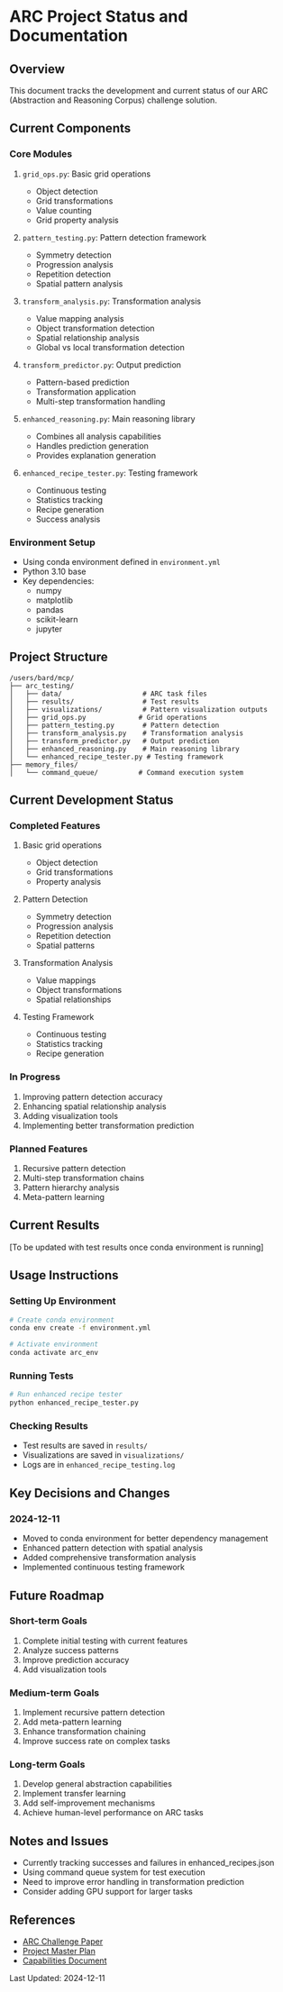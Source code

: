 # ARC Project Status and Documentation

## Overview
This document tracks the development and current status of our ARC (Abstraction and Reasoning Corpus) challenge solution.

## Current Components

### Core Modules
1. `grid_ops.py`: Basic grid operations
   - Object detection
   - Grid transformations
   - Value counting
   - Grid property analysis

2. `pattern_testing.py`: Pattern detection framework
   - Symmetry detection
   - Progression analysis
   - Repetition detection
   - Spatial pattern analysis

3. `transform_analysis.py`: Transformation analysis
   - Value mapping analysis
   - Object transformation detection
   - Spatial relationship analysis
   - Global vs local transformation detection

4. `transform_predictor.py`: Output prediction
   - Pattern-based prediction
   - Transformation application
   - Multi-step transformation handling

5. `enhanced_reasoning.py`: Main reasoning library
   - Combines all analysis capabilities
   - Handles prediction generation
   - Provides explanation generation

6. `enhanced_recipe_tester.py`: Testing framework
   - Continuous testing
   - Statistics tracking
   - Recipe generation
   - Success analysis

### Environment Setup
- Using conda environment defined in `environment.yml`
- Python 3.10 base
- Key dependencies:
  * numpy
  * matplotlib
  * pandas
  * scikit-learn
  * jupyter

## Project Structure
```
/users/bard/mcp/
├── arc_testing/
│   ├── data/                    # ARC task files
│   ├── results/                 # Test results
│   ├── visualizations/          # Pattern visualization outputs
│   ├── grid_ops.py             # Grid operations
│   ├── pattern_testing.py       # Pattern detection
│   ├── transform_analysis.py    # Transformation analysis
│   ├── transform_predictor.py   # Output prediction
│   ├── enhanced_reasoning.py    # Main reasoning library
│   └── enhanced_recipe_tester.py # Testing framework
├── memory_files/
│   └── command_queue/          # Command execution system
```

## Current Development Status

### Completed Features
1. Basic grid operations
   - Object detection
   - Grid transformations
   - Property analysis

2. Pattern Detection
   - Symmetry detection
   - Progression analysis
   - Repetition detection
   - Spatial patterns

3. Transformation Analysis
   - Value mappings
   - Object transformations
   - Spatial relationships

4. Testing Framework
   - Continuous testing
   - Statistics tracking
   - Recipe generation

### In Progress
1. Improving pattern detection accuracy
2. Enhancing spatial relationship analysis
3. Adding visualization tools
4. Implementing better transformation prediction

### Planned Features
1. Recursive pattern detection
2. Multi-step transformation chains
3. Pattern hierarchy analysis
4. Meta-pattern learning

## Current Results
[To be updated with test results once conda environment is running]

## Usage Instructions

### Setting Up Environment
```bash
# Create conda environment
conda env create -f environment.yml

# Activate environment
conda activate arc_env
```

### Running Tests
```bash
# Run enhanced recipe tester
python enhanced_recipe_tester.py
```

### Checking Results
- Test results are saved in `results/`
- Visualizations are saved in `visualizations/`
- Logs are in `enhanced_recipe_testing.log`

## Key Decisions and Changes

### 2024-12-11
- Moved to conda environment for better dependency management
- Enhanced pattern detection with spatial analysis
- Added comprehensive transformation analysis
- Implemented continuous testing framework

## Future Roadmap

### Short-term Goals
1. Complete initial testing with current features
2. Analyze success patterns
3. Improve prediction accuracy
4. Add visualization tools

### Medium-term Goals
1. Implement recursive pattern detection
2. Add meta-pattern learning
3. Enhance transformation chaining
4. Improve success rate on complex tasks

### Long-term Goals
1. Develop general abstraction capabilities
2. Implement transfer learning
3. Add self-improvement mechanisms
4. Achieve human-level performance on ARC tasks

## Notes and Issues
- Currently tracking successes and failures in enhanced_recipes.json
- Using command queue system for test execution
- Need to improve error handling in transformation prediction
- Consider adding GPU support for larger tasks

## References
- [ARC Challenge Paper](https://arxiv.org/abs/1911.01547)
- [Project Master Plan](/users/bard/mcp/memory_files/master_plan.md)
- [Capabilities Document](/users/bard/mcp/memory_files/claude_capabilities.md)

Last Updated: 2024-12-11
